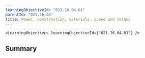 ```yaml
---
learningObjectiveId: "021.16.04.01"
parentId: "021.16.04"
title: Power, construction, materials, speed and torque
---
```


```tsx eval
<LearningObjectives learningObjectiveId={"021.16.04.01"} />
```

## Summary
